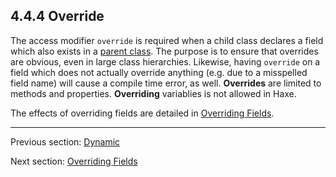 ## 4.4.4 Override

The access modifier `override` is required when a child class declares a field which also exists in a [parent class](2.3.2-Inheritance.md). The purpose is to ensure that overrides are obvious, even in large class hierarchies. Likewise, having `override` on a field which does not actually override anything (e.g. due to a misspelled field name) will cause a compile time error, as well.
**Overrides** are limited to methods and properties.  **Overriding** variablies is not allowed in Haxe.

The effects of overriding fields are detailed in [Overriding Fields](4.5-Overriding_Fields.md).

---

Previous section: [Dynamic](4.4.3-Dynamic.md)

Next section: [Overriding Fields](4.5-Overriding_Fields.md)